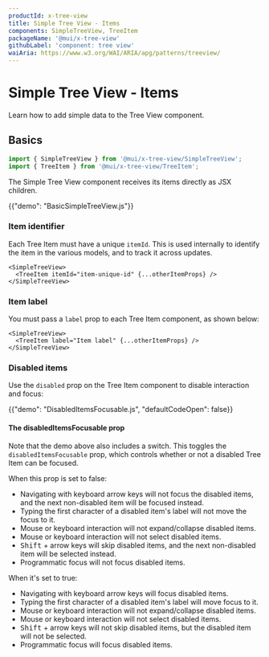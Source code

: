 ```yaml
---
productId: x-tree-view
title: Simple Tree View - Items
components: SimpleTreeView, TreeItem
packageName: '@mui/x-tree-view'
githubLabel: 'component: tree view'
waiAria: https://www.w3.org/WAI/ARIA/apg/patterns/treeview/
---
```


# Simple Tree View - Items

<p class="description">Learn how to add simple data to the Tree View component.</p>

## Basics

```jsx
import { SimpleTreeView } from '@mui/x-tree-view/SimpleTreeView';
import { TreeItem } from '@mui/x-tree-view/TreeItem';
```

The Simple Tree View component receives its items directly as JSX children.

{{"demo": "BasicSimpleTreeView.js"}}

### Item identifier

Each Tree Item must have a unique `itemId`.
This is used internally to identify the item in the various models, and to track it across updates.

```tsx
<SimpleTreeView>
  <TreeItem itemId="item-unique-id" {...otherItemProps} />
</SimpleTreeView>
```

### Item label

You must pass a `label` prop to each Tree Item component, as shown below:

```tsx
<SimpleTreeView>
  <TreeItem label="Item label" {...otherItemProps} />
</SimpleTreeView>
```

### Disabled items

Use the `disabled` prop on the Tree Item component to disable interaction and focus:

{{"demo": "DisabledItemsFocusable.js", "defaultCodeOpen": false}}

#### The disabledItemsFocusable prop

Note that the demo above also includes a switch.
This toggles the `disabledItemsFocusable` prop, which controls whether or not a disabled Tree Item can be focused.

When this prop is set to false:

- Navigating with keyboard arrow keys will not focus the disabled items, and the next non-disabled item will be focused instead.
- Typing the first character of a disabled item's label will not move the focus to it.
- Mouse or keyboard interaction will not expand/collapse disabled items.
- Mouse or keyboard interaction will not select disabled items.
- <kbd class="key">Shift</kbd> + arrow keys will skip disabled items, and the next non-disabled item will be selected instead.
- Programmatic focus will not focus disabled items.

When it's set to true:

- Navigating with keyboard arrow keys will focus disabled items.
- Typing the first character of a disabled item's label will move focus to it.
- Mouse or keyboard interaction will not expand/collapse disabled items.
- Mouse or keyboard interaction will not select disabled items.
- <kbd class="key">Shift</kbd> + arrow keys will not skip disabled items, but the disabled item will not be selected.
- Programmatic focus will focus disabled items.
